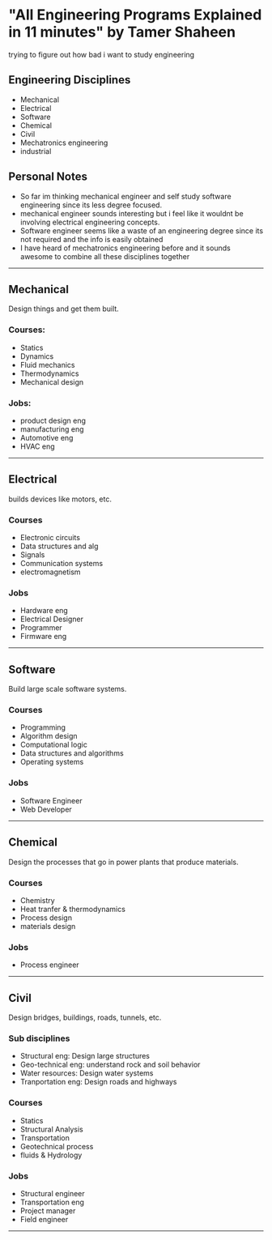 # "All Engineering Programs Explained in 11 minutes" by Tamer Shaheen
trying to figure out how bad i want to study engineering

## Engineering Disciplines
- Mechanical
- Electrical
- Software
- Chemical
- Civil
- Mechatronics engineering
- industrial

## Personal Notes
- So far im thinking mechanical engineer and self study software engineering since its less degree focused.
- mechanical engineer sounds interesting but i feel like it wouldnt be involving electrical engineering concepts.
- Software engineer seems like a waste of an engineering degree since its not required and the info is easily obtained
- I have heard of mechatronics engineering before and it sounds awesome to combine all these disciplines together

---
## Mechanical
Design things and get them built.

### Courses:
- Statics
- Dynamics
- Fluid mechanics
- Thermodynamics
- Mechanical design

### Jobs:
- product design eng
- manufacturing eng
- Automotive eng
- HVAC eng

---
## Electrical
builds devices like motors, etc.

### Courses
- Electronic circuits
- Data structures and alg
- Signals
- Communication systems
- electromagnetism

### Jobs
- Hardware eng
- Electrical Designer
- Programmer
- Firmware eng

---
## Software
Build large scale software systems.

### Courses
- Programming
- Algorithm design
- Computational logic
- Data structures and algorithms
- Operating systems

### Jobs
- Software Engineer
- Web Developer

---
## Chemical
Design the processes that go in power plants that produce materials.

### Courses
- Chemistry
- Heat tranfer & thermodynamics
- Process design
- materials design

### Jobs
- Process engineer

---
## Civil
Design bridges, buildings, roads, tunnels, etc.

### Sub disciplines
- Structural eng: Design large structures
- Geo-technical eng: understand rock and soil behavior
- Water resources: Design water systems
- Tranportation eng: Design roads and highways

### Courses
- Statics
- Structural Analysis
- Transportation
- Geotechnical process
- fluids & Hydrology

### Jobs
- Structural engineer
- Transportation eng
- Project manager
- Field engineer

---
## 